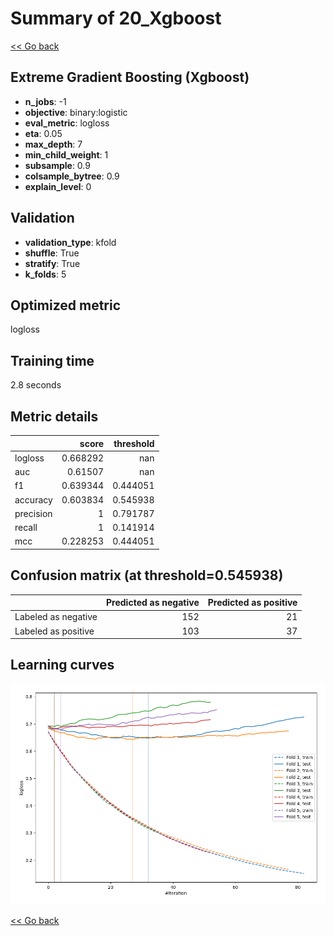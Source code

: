 # Summary of 20_Xgboost

[<< Go back](../README.md)


## Extreme Gradient Boosting (Xgboost)
- **n_jobs**: -1
- **objective**: binary:logistic
- **eval_metric**: logloss
- **eta**: 0.05
- **max_depth**: 7
- **min_child_weight**: 1
- **subsample**: 0.9
- **colsample_bytree**: 0.9
- **explain_level**: 0

## Validation
 - **validation_type**: kfold
 - **shuffle**: True
 - **stratify**: True
 - **k_folds**: 5

## Optimized metric
logloss

## Training time

2.8 seconds

## Metric details
|           |    score |   threshold |
|:----------|---------:|------------:|
| logloss   | 0.668292 |  nan        |
| auc       | 0.61507  |  nan        |
| f1        | 0.639344 |    0.444051 |
| accuracy  | 0.603834 |    0.545938 |
| precision | 1        |    0.791787 |
| recall    | 1        |    0.141914 |
| mcc       | 0.228253 |    0.444051 |


## Confusion matrix (at threshold=0.545938)
|                     |   Predicted as negative |   Predicted as positive |
|:--------------------|------------------------:|------------------------:|
| Labeled as negative |                     152 |                      21 |
| Labeled as positive |                     103 |                      37 |

## Learning curves
![Learning curves](learning_curves.png)

[<< Go back](../README.md)
